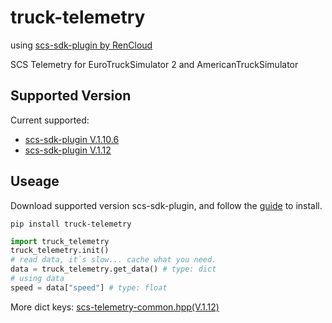 # truck-telemetry
using [scs-sdk-plugin by RenCloud](https://github.com/RenCloud/scs-sdk-plugin)

SCS Telemetry for EuroTruckSimulator 2 and AmericanTruckSimulator

## Supported Version
Current supported:
* [scs-sdk-plugin V.1.10.6](https://github.com/RenCloud/scs-sdk-plugin/releases/tag/V.1.10.6)
* [scs-sdk-plugin V.1.12](https://github.com/RenCloud/scs-sdk-plugin/releases/tag/V.1.12)

## Useage
Download supported version scs-sdk-plugin, and follow the [guide](https://github.com/RenCloud/scs-sdk-plugin#installation) to install.

```pip install truck-telemetry```

```python
import truck_telemetry
truck_telemetry.init()
# read data, it`s slow... cache what you need.
data = truck_telemetry.get_data() # type: dict
# using data
speed = data["speed"] # type: float
```

More dict keys: [scs-telemetry-common.hpp(V.1.12)](https://github.com/RenCloud/scs-sdk-plugin/blob/V.1.12/scs-telemetry/inc/scs-telemetry-common.hpp)